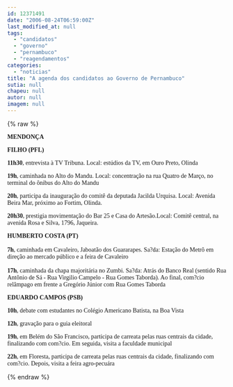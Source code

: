 ```yaml
---
id: 12371491
date: "2006-08-24T06:59:00Z"
last_modified_at: null
tags:
  - "candidatos"
  - "governo"
  - "pernambuco"
  - "reagendamentos"
categories:
  - "noticias"
title: "A agenda dos candidatos ao Governo de Pernambuco"
sutia: null
chapeu: null
autor: null
imagem: null
---
```

{% raw %}
<p><P><FONT face=Verdana><STRONG>MENDONÇA</p>
<p> FILHO (PFL)</STRONG></FONT></P></p>
<p><P><FONT face=Verdana><STRONG>11h30</STRONG>, entrevista à TV Tribuna. Local: estúdios da TV, em Ouro Preto, Olinda</FONT></P></p>
<p><P><FONT face=Verdana><STRONG>19h</STRONG>, caminhada no Alto do Mandu. Local: concentração na rua Quatro de Março, no terminal do ônibus do Alto do Mandu</FONT></P></p>
<p><P><FONT face=Verdana><STRONG>20h</STRONG>, participa da inauguração do comitê da deputada Jacilda Urquisa. Local: Avenida Beira Mar, próximo ao Fortim, Olinda.</FONT></P></p>
<p><P><FONT face=Verdana><STRONG>20h30</STRONG>, prestigia movimentação do Bar 25 e Casa do Artesão.Local: Comitê central, na avenida Rosa e Silva, 1796, Jaqueira. </FONT></P></p>
<p><P><FONT face=Verdana><STRONG>HUMBERTO COSTA (PT)</STRONG><BR>&nbsp;&nbsp; <BR><STRONG>7h</STRONG>, caminhada em Cavaleiro, Jaboatão dos Guararapes. Sa?da: Estação do Metrô em direção ao mercado público e a feira de Cavaleiro<BR>&nbsp;&nbsp; <BR><STRONG>17h</STRONG>, caminhada da chapa majoritária no Zumbi. Sa?da: Atrás do Banco Real (sentido Rua Antônio de Sá - Rua Virgilio Campelo - Rua Gomes Taborda). Ao final, com?cio relâmpago em frente a Gregório Júnior com Rua Gomes Taborda<BR></FONT></P></p>
<p><P><FONT face=Verdana><STRONG>EDUARDO CAMPOS (PSB)</STRONG></FONT></P></p>
<p><P><FONT face=Verdana><STRONG>10h</STRONG>, debate com estudantes no Colégio Americano Batista, na Boa Vista</FONT></P></p>
<p><P><FONT face=Verdana><STRONG>12h</STRONG>, gravação para o guia eleitoral</FONT></P></p>
<p><P><FONT face=Verdana><STRONG>19h</STRONG>, em Belém do São Francisco, participa de carreata pelas ruas centrais da cidade, finalizando com com?cio. Em seguida, visita a faculdade municipal</FONT></P></p>
<p><P><FONT face=Verdana><STRONG>22h</STRONG>, em Floresta, participa de carreata pelas ruas centrais da cidade, finalizando com com?cio. Depois, visita a feira agro-pecuára</FONT><BR></P> </p>
{% endraw %}